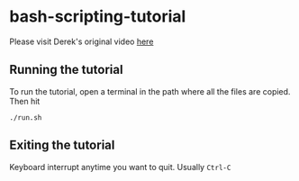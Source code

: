 # bash-scripting-tutorial
Please visit Derek's original video [here](https://www.youtube.com/watch?v=hwrnmQumtPw)

## Running the tutorial
To run the tutorial, open a terminal in the path where all the files are copied. Then hit
```
./run.sh
```

## Exiting the tutorial
Keyboard interrupt anytime you want to quit. Usually `Ctrl-C`

